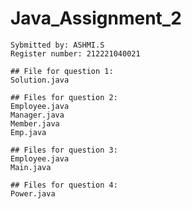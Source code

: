 # Java_Assignment_2

```
Sybmitted by: ASHMI.S
Register number: 212221040021

```

```
## File for question 1:
Solution.java
```

```
## Files for question 2:
Employee.java
Manager.java
Member.java
Emp.java
```
```
## Files for question 3:
Employee.java
Main.java
```

```
## Files for question 4:
Power.java

```
